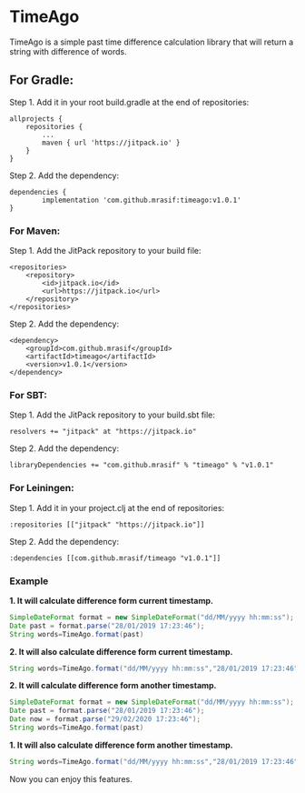 # TimeAgo
TimeAgo is a simple past time difference calculation library that will return a string with difference of words.


## For Gradle:
Step 1. Add it in your root build.gradle at the end of repositories:
```
allprojects {
	repositories {
		...
		maven { url 'https://jitpack.io' }
	}
}
```
Step 2. Add the dependency:
```
dependencies {
        implementation 'com.github.mrasif:timeago:v1.0.1'
}
```
### For Maven:
Step 1. Add the JitPack repository to your build file:
```
<repositories>
	<repository>
	    <id>jitpack.io</id>
	    <url>https://jitpack.io</url>
	</repository>
</repositories>
```
Step 2. Add the dependency:
```
<dependency>
    <groupId>com.github.mrasif</groupId>
    <artifactId>timeago</artifactId>
    <version>v1.0.1</version>
</dependency>
```
### For SBT:
Step 1. Add the JitPack repository to your build.sbt file:
```
resolvers += "jitpack" at "https://jitpack.io"
```
Step 2. Add the dependency:
```
libraryDependencies += "com.github.mrasif" % "timeago" % "v1.0.1"
```
### For Leiningen:
Step 1. Add it in your project.clj at the end of repositories:
```
:repositories [["jitpack" "https://jitpack.io"]]
```
Step 2. Add the dependency:
```
:dependencies [[com.github.mrasif/timeago "v1.0.1"]]
```

### Example
**1. It will calculate difference form current timestamp.**

```java
SimpleDateFormat format = new SimpleDateFormat("dd/MM/yyyy hh:mm:ss");
Date past = format.parse("28/01/2019 17:23:46");
String words=TimeAgo.format(past)
```

**2. It will also calculate difference form current timestamp.**

```java
String words=TimeAgo.format("dd/MM/yyyy hh:mm:ss","28/01/2019 17:23:46")
```

**2. It will calculate difference form another timestamp.**

```java
SimpleDateFormat format = new SimpleDateFormat("dd/MM/yyyy hh:mm:ss");
Date past = format.parse("28/01/2019 17:23:46");
Date now = format.parse("29/02/2020 17:23:46");
String words=TimeAgo.format(past)
```

**1. It will also calculate difference form another timestamp.**

```java
String words=TimeAgo.format("dd/MM/yyyy hh:mm:ss","28/01/2019 17:23:46","29/02/2020 17:23:46")
```

Now you can enjoy this features.

